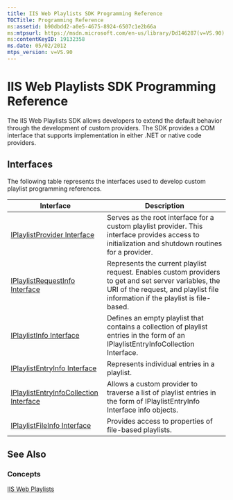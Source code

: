 ```yaml
---
title: IIS Web Playlists SDK Programming Reference
TOCTitle: Programming Reference
ms:assetid: b90dbdd2-a0e5-4675-8924-6507c1e2b66a
ms:mtpsurl: https://msdn.microsoft.com/en-us/library/Dd146287(v=VS.90)
ms:contentKeyID: 19132358
ms.date: 05/02/2012
mtps_version: v=VS.90
---
```


# IIS Web Playlists SDK Programming Reference

The IIS Web Playlists SDK allows developers to extend the default behavior through the development of custom providers. The SDK provides a COM interface that supports implementation in either .NET or native code providers.

## Interfaces

The following table represents the interfaces used to develop custom playlist programming references.

|Interface|Description|
|--- |--- |
|[IPlaylistProvider Interface](https://msdn.microsoft.com/library/dd146285)|Serves as the root interface for a custom playlist provider. This interface provides access to initialization and shutdown routines for a provider.|
|[IPlaylistRequestInfo Interface](https://msdn.microsoft.com/library/dd146293)|Represents the current playlist request. Enables custom providers to get and set server variables, the URI of the request, and playlist file information if the playlist is file-based.|
|[IPlaylistInfo Interface](https://msdn.microsoft.com/library/dd146255)|Defines an empty playlist that contains a collection of playlist entries in the form of an IPlaylistEntryInfoCollection Interface.|
|[IPlaylistEntryInfo Interface](https://msdn.microsoft.com/library/dd146268)|Represents individual entries in a playlist.|
|[IPlaylistEntryInfoCollection Interface](https://msdn.microsoft.com/library/dd146264)|Allows a custom provider to traverse a list of playlist entries in the form of IPlaylistEntryInfo Interface info objects.|
|[IPlaylistFileInfo Interface](https://msdn.microsoft.com/library/dd146277)|Provides access to properties of file-based playlists.|


## See Also

### Concepts

[IIS Web Playlists](iis-web-playlists.md)

